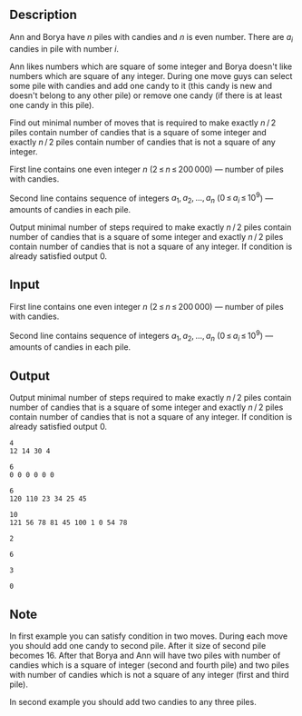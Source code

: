 ## Description

<div><p>Ann and Borya have <span class="tex-span"><i>n</i></span> piles with candies and <span class="tex-span"><i>n</i></span> is even number. There are <span class="tex-span"><i>a</i><sub class="lower-index"><i>i</i></sub></span> candies in pile with number <span class="tex-span"><i>i</i></span>.</p><p>Ann likes numbers which are square of some integer and Borya doesn't like numbers which are square of any integer. During one move guys can select some pile with candies and add one candy to it (this candy is new and doesn't belong to any other pile) or remove one candy (if there is at least one candy in this pile). </p><p>Find out minimal number of moves that is required to make exactly <span class="tex-span"><i>n</i> / 2</span> piles contain number of candies that is a square of some integer and exactly <span class="tex-span"><i>n</i> / 2</span> piles contain number of candies that is not a square of any integer.</p></div><div class="input-specification"><p>First line contains one <span class="tex-font-style-bf">even</span> integer <span class="tex-span"><i>n</i></span> (<span class="tex-span">2 ≤ <i>n</i> ≤ 200 000</span>)&nbsp;— number of piles with candies.</p><p>Second line contains sequence of integers <span class="tex-span"><i>a</i><sub class="lower-index">1</sub>, <i>a</i><sub class="lower-index">2</sub>, ..., <i>a</i><sub class="lower-index"><i>n</i></sub></span> (<span class="tex-span">0 ≤ <i>a</i><sub class="lower-index"><i>i</i></sub> ≤ 10<sup class="upper-index">9</sup></span>)&nbsp;— amounts of candies in each pile.</p></div><div class="output-specification"><p>Output minimal number of steps required to make exactly <span class="tex-span"><i>n</i> / 2</span> piles contain number of candies that is a square of some integer and exactly <span class="tex-span"><i>n</i> / 2</span> piles contain number of candies that is not a square of any integer. If condition is already satisfied output <span class="tex-font-style-tt">0</span>.</p></div>

## Input

<p>First line contains one <span class="tex-font-style-bf">even</span> integer <span class="tex-span"><i>n</i></span> (<span class="tex-span">2 ≤ <i>n</i> ≤ 200 000</span>)&nbsp;— number of piles with candies.</p><p>Second line contains sequence of integers <span class="tex-span"><i>a</i><sub class="lower-index">1</sub>, <i>a</i><sub class="lower-index">2</sub>, ..., <i>a</i><sub class="lower-index"><i>n</i></sub></span> (<span class="tex-span">0 ≤ <i>a</i><sub class="lower-index"><i>i</i></sub> ≤ 10<sup class="upper-index">9</sup></span>)&nbsp;— amounts of candies in each pile.</p>

## Output

<p>Output minimal number of steps required to make exactly <span class="tex-span"><i>n</i> / 2</span> piles contain number of candies that is a square of some integer and exactly <span class="tex-span"><i>n</i> / 2</span> piles contain number of candies that is not a square of any integer. If condition is already satisfied output <span class="tex-font-style-tt">0</span>.</p>





```input1
4
12 14 30 4

```




```input2
6
0 0 0 0 0 0

```




```input3
6
120 110 23 34 25 45

```




```input4
10
121 56 78 81 45 100 1 0 54 78

```




```output1
2

```




```output2
6

```




```output3
3

```




```output4
0

```



## Note

<p>In first example you can satisfy condition in two moves. During each move you should add one candy to second pile. After it size of second pile becomes <span class="tex-span">16</span>. After that Borya and Ann will have two piles with number of candies which is a square of integer (second and fourth pile) and two piles with number of candies which is not a square of any integer (first and third pile).</p><p>In second example you should add two candies to any three piles.</p>
